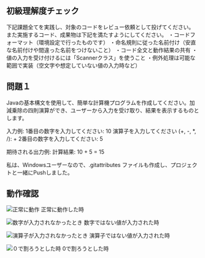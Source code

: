 ## 初級理解度チェック
下記課題全てを実践し、対象のコードをレビュー依頼として投げてください。
また実施するコード、成果物は下記を満たすようにしてください。
・コードフォーマット（環境設定で行ったものです）
・命名規則に従った名前付け（安直な名前付けや間違った名前をつけないこと）
・コード全文と動作結果の共有
・値の入力を受け付けるには「Scannerクラス」を使うこと
・例外処理は可能な範囲で実装（空文字や想定していない値の入力時など）

## 問題１
Javaの基本構文を使用して、簡単な計算機プログラムを作成してください。加減乗除の四則演算ができ、ユーザーから入力を受け取り、結果を表示するものとします。

入力例:
1番目の数字を入力してください: 10
演算子を入力してください (+, -, *, /): +
2番目の数字を入力してください: 5

期待される出力例:
計算結果: 10 + 5 = 15

私は、Windowsユーザーなので、.gitattributes ファイルも作成し、プロジェクトと一緒にPushしました。

## 動作確認
![正常に動作](https://github.com/user-attachments/assets/d3df373d-f865-485a-9fee-7576b6dc4d87)
正常に動作した時

![数字が入力されなかったとき](https://github.com/user-attachments/assets/1562cc22-779e-4b2f-9270-aee84aaf23d4)
数字ではない値が入力された時

![演算子が入力されなかったとき](https://github.com/user-attachments/assets/86497f4b-96d4-4546-b080-7919740422ef)
演算子ではない値が入力された時

![０で割ろうとした時](https://github.com/user-attachments/assets/7a680c9b-745b-4dbb-b9a1-a3c29b3374f1)
0で割ろうとした時
